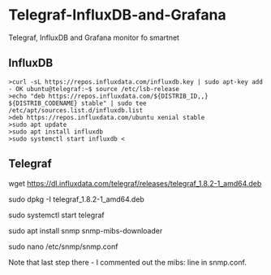 # Telegraf-InfluxDB-and-Grafana
Telegraf, InfluxDB and Grafana monitor fo smartnet
## InfluxDB
	>curl -sL https://repos.influxdata.com/influxdb.key | sudo apt-key add - OK ubuntu@telegraf:~$ source /etc/lsb-release
	>echo "deb https://repos.influxdata.com/${DISTRIB_ID,,} ${DISTRIB_CODENAME} stable" | sudo tee /etc/apt/sources.list.d/influxdb.list  
	>deb https://repos.influxdata.com/ubuntu xenial stable 
	>sudo apt update 
	>sudo apt install influxdb 
	>sudo systemctl start influxdb <

  

## Telegraf 

wget https://dl.influxdata.com/telegraf/releases/telegraf_1.8.2-1_amd64.deb 

sudo dpkg -I telegraf_1.8.2-1_amd64.deb 

sudo systemctl start telegraf 

 

 

sudo apt install snmp snmp-mibs-downloader 

sudo nano /etc/snmp/snmp.conf 

 

Note that last step there - I commented out the mibs: line in snmp.conf.
